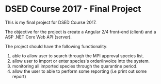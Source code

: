 # DSED Course 2017 - Final Project 
This is my final project for DSED Course 2017.

The objective for the project is create a Angular 2/4 front-end (client) and a ASP .NET Core Web API (server).

The project should have the following functionality:
1.  able to allow user to search through the MPI approval species list.
2. allow user to import or enter species's order/invoice into the system.
3. monitoring all imported species through the quarantine period.
4. allow the user to able to perform some reporting (i.e print out some report)


